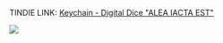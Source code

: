 TINDIE LINK: [Keychain - Digital Dice "ALEA IACTA EST"](https://www.tindie.com/products/fl0_w/keychain-digital-dice-alea-iacta-est/#product-description)

<img src="https://cdn.tindiemedia.com/images/resize/9vdo3gef42SMfw0Bggu-KEDrJkY=/p/238x1202:2826x2923/fit-in/653x435/filters:fill(fff)/i/048494/products/2024-07-26T18%3A07%3A40.613Z-20240726_163921.jpg?1721992074"/>
